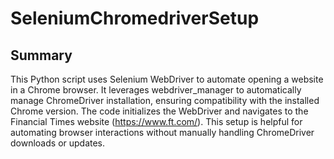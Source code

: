 # SeleniumChromedriverSetup

## Summary
This Python script uses Selenium WebDriver to automate opening a website in a Chrome browser. It leverages webdriver_manager to automatically manage ChromeDriver installation, ensuring compatibility with the installed Chrome version. The code initializes the WebDriver and navigates to the Financial Times website (https://www.ft.com/). This setup is helpful for automating browser interactions without manually handling ChromeDriver downloads or updates.
